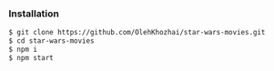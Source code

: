 ### Installation

```sh
$ git clone https://github.com/OlehKhozhai/star-wars-movies.git
$ cd star-wars-movies
$ npm i
$ npm start       
```
